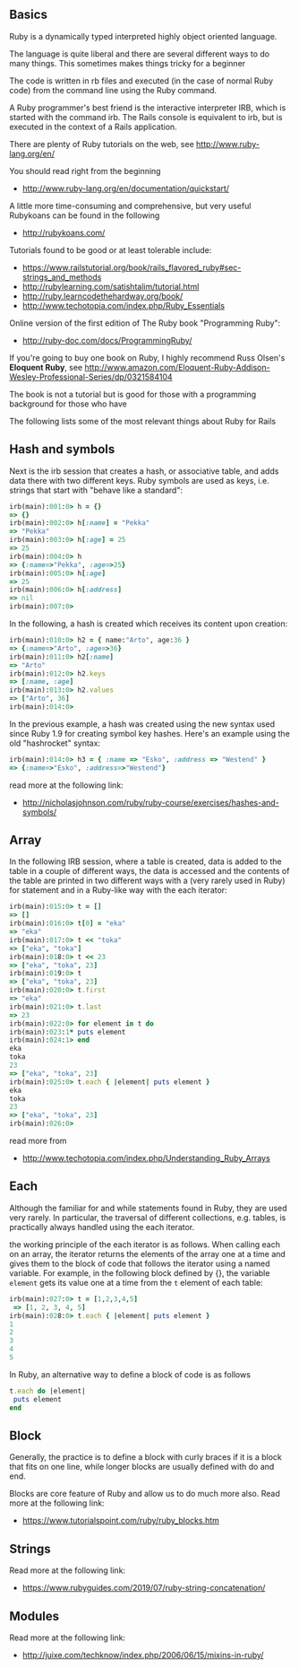 ## Basics

Ruby is a dynamically typed interpreted highly object oriented language.

The language is quite liberal and there are several different ways to do many things. This sometimes makes things tricky for a beginner

The code is written in rb files and executed (in the case of normal Ruby code) from the command line using the Ruby command.

A Ruby programmer's best friend is the interactive interpreter IRB, which is started with the command irb. The Rails console is equivalent to irb, but is executed in the context of a Rails application.

There are plenty of Ruby tutorials on the web, see http://www.ruby-lang.org/en/

You should read right from the beginning
* http://www.ruby-lang.org/en/documentation/quickstart/

A little more time-consuming and comprehensive, but very useful Rubykoans can be found in the following
* http://rubykoans.com/

Tutorials found to be good or at least tolerable include:
* https://www.railstutorial.org/book/rails_flavored_ruby#sec-strings_and_methods
* http://rubylearning.com/satishtalim/tutorial.html
* http://ruby.learncodethehardway.org/book/
* http://www.techotopia.com/index.php/Ruby_Essentials

Online version of the first edition of The Ruby book "Programming Ruby":
* http://ruby-doc.com/docs/ProgrammingRuby/

If you're going to buy one book on Ruby, I highly recommend Russ Olsen's __Eloquent Ruby__, see http://www.amazon.com/Eloquent-Ruby-Addison-Wesley-Professional-Series/dp/0321584104 

The book is not a tutorial but is good for those with a programming background for those who have

The following lists some of the most relevant things about Ruby for Rails

## Hash and symbols

Next is the irb session that creates a hash, or associative table, and adds data there with two different keys. Ruby symbols are used as keys, i.e. strings that start with "behave like a standard":

```ruby
irb(main):001:0> h = {}
=> {}
irb(main):002:0> h[:name] = "Pekka"
=> "Pekka"
irb(main):003:0> h[:age] = 25
=> 25
irb(main):004:0> h
=> {:name=>"Pekka", :age=>25}
irb(main):005:0> h[:age]
=> 25
irb(main):006:0> h[:address]
=> nil
irb(main):007:0>
```

In the following, a hash is created which receives its content upon creation:

```ruby
irb(main):010:0> h2 = { name:"Arto", age:36 }
=> {:name=>"Arto", :age=>36}
irb(main):011:0> h2[:name]
=> "Arto"
irb(main):012:0> h2.keys
=> [:name, :age]
irb(main):013:0> h2.values
=> ["Arto", 36]
irb(main):014:0>
```

In the previous example, a hash was created using the new syntax used since Ruby 1.9 for creating symbol key hashes. Here's an example using the old "hashrocket" syntax:

```ruby
irb(main):014:0> h3 = { :name => "Esko", :address => "Westend" }
=> {:name=>"Esko", :address=>"Westend"}
```

read more at the following link:
* http://nicholasjohnson.com/ruby/ruby-course/exercises/hashes-and-symbols/

## Array

In the following IRB session, where a table is created, data is added to the table in a couple of different ways, the data is accessed and the contents of the table are printed in two different ways with a (very rarely used in Ruby) for statement and in a Ruby-like way with the each iterator:

```ruby
irb(main):015:0> t = []
=> []
irb(main):016:0> t[0] = "eka"
=> "eka"
irb(main):017:0> t << "toka"
=> ["eka", "toka"]
irb(main):018:0> t << 23
=> ["eka", "toka", 23]
irb(main):019:0> t
=> ["eka", "toka", 23]
irb(main):020:0> t.first
=> "eka"
irb(main):021:0> t.last
=> 23
irb(main):022:0> for element in t do
irb(main):023:1* puts element
irb(main):024:1> end
eka
toka
23
=> ["eka", "toka", 23]
irb(main):025:0> t.each { |element| puts element }
eka
toka
23
=> ["eka", "toka", 23]
irb(main):026:0>
```

read more from
* http://www.techotopia.com/index.php/Understanding_Ruby_Arrays

## Each

Although the familiar for and while statements found in Ruby, they are used very rarely. In particular, the traversal of different collections, e.g. tables, is practically always handled using the each iterator.

the working principle of the each iterator is as follows. When calling each on an array, the iterator returns the elements of the array one at a time and gives them to the block of code that follows the iterator using a named variable. For example, in the following block defined by {}, the variable <code>element</code> gets its value one at a time from the <code>t</code> element of each table:

```ruby
irb(main):027:0> t = [1,2,3,4,5]
 => [1, 2, 3, 4, 5]
irb(main):028:0> t.each { |element| puts element }
1
2
3
4
5
```

In Ruby, an alternative way to define a block of code is as follows

```ruby
t.each do |element|
 puts element
end
```

## Block

Generally, the practice is to define a block with curly braces if it is a block that fits on one line, while longer blocks are usually defined with do and end.

Blocks are core feature of Ruby and allow us to do much more also. Read more at the following link:
* https://www.tutorialspoint.com/ruby/ruby_blocks.htm

## Strings

Read more at the following link:
* https://www.rubyguides.com/2019/07/ruby-string-concatenation/

## Modules

Read more at the following link:
* http://juixe.com/techknow/index.php/2006/06/15/mixins-in-ruby/